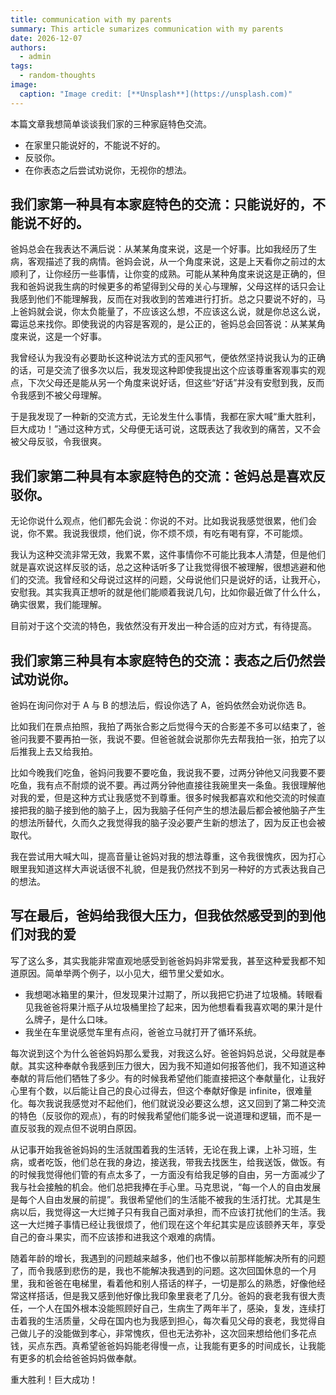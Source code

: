 ```yaml
---
title: communication with my parents
summary: This article sumarizes communication with my parents
date: 2026-12-07
authors:
  - admin
tags:
  - random-thoughts
image:
  caption: "Image credit: [**Unsplash**](https://unsplash.com)"
---
```


本篇文章我想简单谈谈我们家的三种家庭特色交流。

- 在家里只能说好的，不能说不好的。
- 反驳你。
- 在你表态之后尝试劝说你，无视你的想法。

## 我们家第一种具有本家庭特色的交流：只能说好的，不能说不好的。

爸妈总会在我表达不满后说：从某某角度来说，这是一个好事。比如我经历了生病，客观描述了我的病情。爸妈会说，从一个角度来说，这是上天看你之前过的太顺利了，让你经历一些事情，让你变的成熟。可能从某种角度来说这是正确的，但我和爸妈说我生病的时候更多的希望得到父母的关心与理解，父母这样的话只会让我感到他们不能理解我，反而在对我收到的苦难进行打折。总之只要说不好的，马上爸妈就会说，你太负能量了，不应该这么想，不应该这么说，就是你总这么说，霉运总来找你。即使我说的内容是客观的，是公正的，爸妈总会回答说：从某某角度来说，这是一个好事。

我曾经认为我没有必要助长这种说法方式的歪风邪气，便依然坚持说我认为的正确的话，可是交流了很多次以后，我发现这种即使我提出这个应该尊重客观事实的观点，下次父母还是能从另一个角度来说好话，但这些“好话”并没有安慰到我，反而令我感到不被父母理解。

于是我发现了一种新的交流方式，无论发生什么事情，我都在家大喊“重大胜利，巨大成功！”通过这种方式，父母便无话可说，这既表达了我收到的痛苦，又不会被父母反驳，令我很爽。

## 我们家第二种具有本家庭特色的交流：爸妈总是喜欢反驳你。

无论你说什么观点，他们都先会说：你说的不对。比如我说我感觉很累，他们会说，你不累。我说我很烦，他们说，你不烦不烦，有吃有喝有穿，不可能烦。

我认为这种交流非常无效，我累不累，这件事情你不可能比我本人清楚，但是他们就是喜欢说这样反驳的话，总之这种话听多了让我觉得很不被理解，很想逃避和他们的交流。我曾经和父母说过这样的问题，父母说他们只是说好的话，让我开心，安慰我。其实我真正想听的就是他们能顺着我说几句，比如你最近做了什么什么，确实很累，我们能理解。

目前对于这个交流的特色，我依然没有开发出一种合适的应对方式，有待提高。

## 我们家第三种具有本家庭特色的交流：表态之后仍然尝试劝说你。

爸妈在询问你对于 A 与 B 的想法后，假设你选了 A，爸妈依然会劝说你选 B。

比如我们在景点拍照，我拍了两张合影之后觉得今天的合影差不多可以结束了，爸爸问我要不要再拍一张，我说不要。但爸爸就会说那你先去帮我拍一张，拍完了以后推我上去又给我拍。

比如今晚我们吃鱼，爸妈问我要不要吃鱼，我说我不要，过两分钟他又问我要不要吃鱼，我有点不耐烦的说不要。再过两分钟他直接往我碗里夹一条鱼。我很理解他对我的爱，但是这种方式让我感觉不到尊重。很多时候我都喜欢和他交流的时候直接把我的脑子接到他的脑子上，因为我脑子任何产生的想法最后都会被他脑子产生的想法所替代，久而久之我觉得我的脑子没必要产生新的想法了，因为反正也会被取代。

我在尝试用大喊大叫，提高音量让爸妈对我的想法尊重，这令我很愧疚，因为打心眼里我知道这样大声说话很不礼貌，但是我仍然找不到另一种好的方式表达我自己的想法。

## 写在最后，爸妈给我很大压力，但我依然感受到的到他们对我的爱

写了这么多，其实我能非常直观地感受到爸爸妈妈非常爱我，甚至这种爱我都不知道原因。简单举两个例子，以小见大，细节里父爱如水。

- 我想喝冰箱里的果汁，但发现果汁过期了，所以我把它扔进了垃圾桶。转眼看见我爸爸将果汁瓶子从垃圾桶里捡了起来，因为他想看看我喜欢喝的果汁是什么牌子，是什么口味。
- 我坐在车里说感觉车里有点闷，爸爸立马就打开了循环系统。

每次说到这个为什么爸爸妈妈那么爱我，对我这么好。爸爸妈妈总说，父母就是奉献。其实这种奉献令我感到压力很大，因为我不知道如何报答他们，我不知道这种奉献的背后他们牺牲了多少。有的时候我希望他们能直接把这个奉献量化，让我好心里有个数，以后能让自己的良心过得去，但这个奉献好像是 infinite，很难量化。每次我说我感觉对不起他们，他们就说没必要这么想，这又回到了第二种交流的特色（反驳你的观点），有的时候我希望他们能多说一说道理和逻辑，而不是一直反驳我的观点但不说明白原因。

从记事开始我爸爸妈妈的生活就围着我的生活转，无论在我上课，上补习班，生病，或者吃饭，他们总在我的身边，接送我，带我去找医生，给我送饭，做饭。有的时候我觉得他们管的有点太多了，一方面没有给我足够的自由，另一方面减少了我与社会接触的机会。他们总把我捧在手心里。马克思说，“每一个人的自由发展是每个人自由发展的前提”。我很希望他们的生活能不被我的生活打扰。尤其是生病以后，我觉得这一大烂摊子只有我自己面对承担，而不应该打扰他们的生活。我这一大烂摊子事情已经让我很烦了，他们现在这个年纪其实是应该颐养天年，享受自己的奋斗果实，而不应该掺和进我这个艰难的病情。

随着年龄的增长，我遇到的问题越来越多，他们也不像以前那样能解决所有的问题了，而令我感到悲伤的是，我也不能解决我遇到的问题。这次回国休息的一个月里，我和爸爸在电梯里，看着他和别人搭话的样子，一切是那么的熟悉，好像他经常这样搭话，但是我又感到他好像比我印象里衰老了几分。爸妈的衰老我有很大责任，一个人在国外根本没能照顾好自己，生病生了两年半了，感染，复发，连续打击着我的生活质量，父母在国内也为我感到担心，每次看见父母的衰老，我觉得自己做儿子的没能做到孝心，非常愧疚，但也无法弥补，这次回来想给他们多花点钱，买点东西。真希望爸爸妈妈能老得慢一点，让我能有更多的时间成长，让我能有更多的机会给爸爸妈妈做奉献。

重大胜利！巨大成功！
